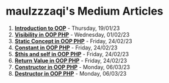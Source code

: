 # maulzzzaqi's Medium Articles  
1. **[Introduction to OOP](https://medium.com/@maulzzaqi/introduction-to-oop-object-oriented-programming-in-php-8fea3015e9e7)** - Thursday, 19/01/23
2. **[Visibility in OOP PHP](https://medium.com/@maulzzaqi/visibility-in-oop-php-ef1b3d8445f3)** - Wednesday, 01/02/23
3. **[Static Concept in OOP PHP](https://medium.com/@maulzzaqi/static-concept-in-oop-php-3e7f532b219f)** - Friday, 24/02/23
4. **[Constant in OOP PHP](https://medium.com/@maulzzaqi/class-constant-in-oop-php-399211ae03e5)** - Friday, 24/02/23
5. **[$this and self in OOP PHP](https://medium.com/@maulzzaqi/this-and-self-in-oop-php-27bec2d79fa7)** - Friday, 24/02/23
6. **[Return Value in OOP PHP](https://medium.com/@maulzzaqi/return-value-in-oop-php-85fd7e6443ba)** - Friday, 24/02/23
7. **[Constructor in OOP PHP](https://medium.com/@maulzzaqi/constructor-in-oop-php-187ff6cd732a)** - Monday, 06/03/23
8. **[Destructor in OOP PHP](https://medium.com/@maulzzaqi/destructor-in-oop-php-7869169f297)** - Monday, 06/03/23
